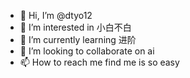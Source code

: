 - 👋 Hi, I’m @dtyo12
- 👀 I’m interested in 小白不白
- 🌱 I’m currently learning 进阶
- 💞️ I’m looking to collaborate on ai
- 📫 How to reach me find me is so easy

<!---
dtyo12/dtyo12 is a ✨ special ✨ repository because its `README.md` (this file) appears on your GitHub profile.
You can click the Preview link to take a look at your changes.
--->
